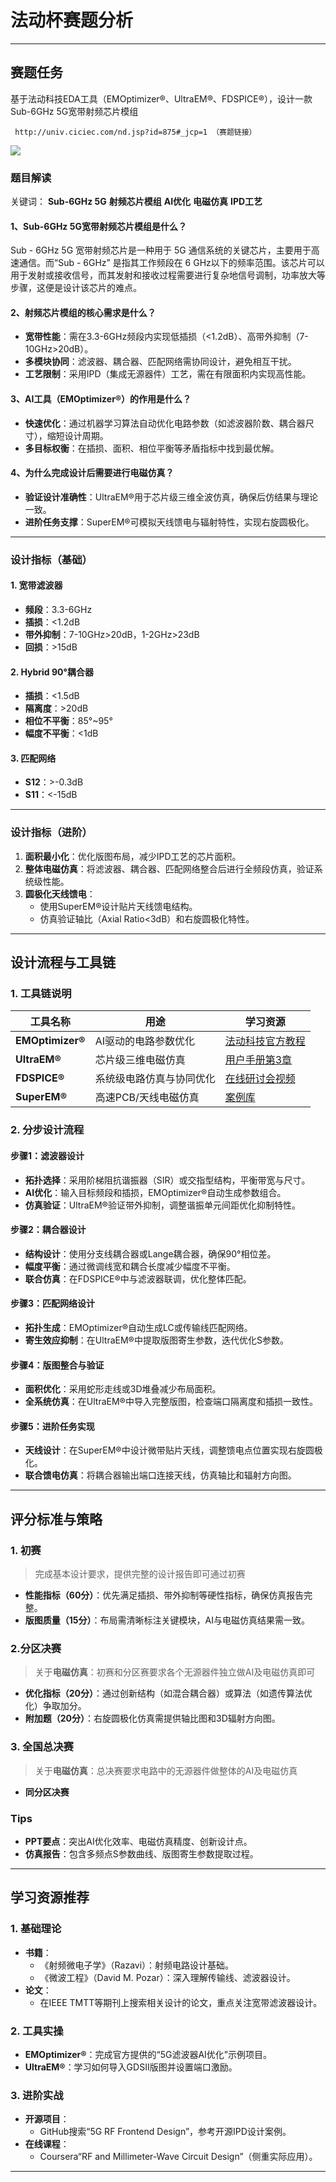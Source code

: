 # 法动杯赛题分析  
---  

## 赛题任务  
基于法动科技EDA工具（EMOptimizer®、UltraEM®、FDSPICE®），设计一款Sub-6GHz 5G宽带射频芯片模组

```
 http://univ.ciciec.com/nd.jsp?id=875#_jcp=1 （赛题链接）
```
![](http://14901018.s21i.faiusr.com/4/ABUIABAEGAAgx7fCvAYoov6d1AEw-QU4wwE.png)
### 题目解读  
关键词： **Sub-6GHz 5G** **射频芯片模组** **AI优化** **电磁仿真** **IPD工艺**  

#### 1、Sub-6GHz 5G宽带射频芯片模组是什么？ 
   Sub - 6GHz 5G 宽带射频芯片是一种用于 5G 通信系统的关键芯片，主要用于高速通信。而“Sub - 6GHz” 是指其工作频段在 6 GHz以下的频率范围。该芯片可以用于发射或接收信号，而其发射和接收过程需要进行复杂地信号调制，功率放大等步骤，这便是设计该芯片的难点。

#### 2、射频芯片模组的核心需求是什么？  
- **宽带性能**：需在3.3-6GHz频段内实现低插损（<1.2dB）、高带外抑制（7-10GHz>20dB）。  
- **多模块协同**：滤波器、耦合器、匹配网络需协同设计，避免相互干扰。  
- **工艺限制**：采用IPD（集成无源器件）工艺，需在有限面积内实现高性能。  

#### 3、AI工具（EMOptimizer®）的作用是什么？  
- **快速优化**：通过机器学习算法自动优化电路参数（如滤波器阶数、耦合器尺寸），缩短设计周期。  
- **多目标权衡**：在插损、面积、相位平衡等矛盾指标中找到最优解。  

#### 4、为什么完成设计后需要进行电磁仿真？  
- **验证设计准确性**：UltraEM®用于芯片级三维全波仿真，确保后仿结果与理论一致。  
- **进阶任务支撑**：SuperEM®可模拟天线馈电与辐射特性，实现右旋圆极化。  

---

### 设计指标（基础）  
#### 1. 宽带滤波器  
- **频段**：3.3-6GHz  
- **插损**：<1.2dB  
- **带外抑制**：7-10GHz>20dB，1-2GHz>23dB  
- **回损**：>15dB  

#### 2. Hybrid 90°耦合器  
- **插损**：<1.5dB  
- **隔离度**：>20dB  
- **相位不平衡**：85°~95°  
- **幅度不平衡**：<1dB  

#### 3. 匹配网络  
- **S12**：>-0.3dB  
- **S11**：<-15dB  

---

### 设计指标（进阶）  
1. **面积最小化**：优化版图布局，减少IPD工艺的芯片面积。  
2. **整体电磁仿真**：将滤波器、耦合器、匹配网络整合后进行全频段仿真，验证系统级性能。  
3. **圆极化天线馈电**：  
   - 使用SuperEM®设计贴片天线馈电结构。  
   - 仿真验证轴比（Axial Ratio<3dB）和右旋圆极化特性。  

---

## 设计流程与工具链  
### 1. 工具链说明  
| 工具名称          | 用途                            | 学习资源                                  |  
|-------------------|---------------------------------|------------------------------------------|  
| **EMOptimizer®**  | AI驱动的电路参数优化            | [法动科技官方教程](https://example.com)  |  
| **UltraEM®**      | 芯片级三维电磁仿真              | [用户手册第3章](https://example.com)     |  
| **FDSPICE®**      | 系统级电路仿真与协同优化        | [在线研讨会视频](https://example.com)    |  
| **SuperEM®**      | 高速PCB/天线电磁仿真            | [案例库](https://example.com)            |  

### 2. 分步设计流程  
#### 步骤1：滤波器设计  
- **拓扑选择**：采用阶梯阻抗谐振器（SIR）或交指型结构，平衡带宽与尺寸。  
- **AI优化**：输入目标频段和插损，EMOptimizer®自动生成参数组合。  
- **仿真验证**：UltraEM®验证带外抑制，调整谐振单元间距优化抑制特性。  

#### 步骤2：耦合器设计  
- **结构设计**：使用分支线耦合器或Lange耦合器，确保90°相位差。  
- **幅度平衡**：通过微调线宽和耦合长度减少幅度不平衡。  
- **联合仿真**：在FDSPICE®中与滤波器联调，优化整体匹配。  

#### 步骤3：匹配网络设计  
- **拓扑生成**：EMOptimizer®自动生成LC或传输线匹配网络。  
- **寄生效应抑制**：在UltraEM®中提取版图寄生参数，迭代优化S参数。  

#### 步骤4：版图整合与验证  
- **面积优化**：采用蛇形走线或3D堆叠减少布局面积。  
- **全系统仿真**：在UltraEM®中导入完整版图，检查端口隔离度和插损一致性。  

#### 步骤5：进阶任务实现  
- **天线设计**：在SuperEM®中设计微带贴片天线，调整馈电点位置实现右旋圆极化。  
- **联合馈电仿真**：将耦合器输出端口连接天线，仿真轴比和辐射方向图。  

---

## 评分标准与策略  
### 1. 初赛  
>完成基本设计要求，提供完整的设计报告即可通过初赛
- **性能指标（60分）**：优先满足插损、带外抑制等硬性指标，确保仿真报告完整。  
- **版图质量（15分）**：布局需清晰标注关键模块，AI与电磁仿真结果需一致。  

### 2.分区决赛
  >关于**电磁仿真**：初赛和分区赛要求各个无源器件独立做AI及电磁仿真即可
- **优化指标（20分）**：通过创新结构（如混合耦合器）或算法（如遗传算法优化）争取加分。  
- **附加题（20分）**：右旋圆极化仿真需提供轴比图和3D辐射方向图。  
### 3. 全国总决赛  
  >关于**电磁仿真**：总决赛要求电路中的无源器件做整体的AI及电磁仿真
- **同分区决赛**  

### Tips
- **PPT要点**：突出AI优化效率、电磁仿真精度、创新设计点。  
- **仿真报告**：包含多频点S参数曲线、版图寄生参数提取过程。  

---

## 学习资源推荐  
### 1. 基础理论  
- **书籍**：  
  - 《射频微电子学》（Razavi）：射频电路设计基础。  
  - 《微波工程》（David M. Pozar）：深入理解传输线、滤波器设计。  
- **论文**：  
  - 在IEEE TMTT等期刊上搜索相关设计的论文，重点关注宽带滤波器设计。  

### 2. 工具实操  
- **EMOptimizer®**：完成官方提供的“5G滤波器AI优化”示例项目。  
- **UltraEM®**：学习如何导入GDSII版图并设置端口激励。  

### 3. 进阶实战  
- **开源项目**：  
  - GitHub搜索“5G RF Frontend Design”，参考开源IPD设计案例。  
- **在线课程**：  
  - Coursera“RF and Millimeter-Wave Circuit Design”（侧重实际应用）。  

---

